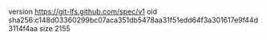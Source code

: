 version https://git-lfs.github.com/spec/v1
oid sha256:c148d03360299bc07aca351db5478aa31f51edd64f3a301617e9f44d3114f4aa
size 2155
